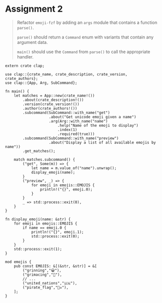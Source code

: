 # Assignment 2

> Refactor `emoji-fzf` by adding an `args` module that contains a function
> `parse()`.
>
> `parse()` should return a `Command` enum with variants that contain any
> argument data.
>
> `main()` should use the `Command` from `parse()` to call the appropriate
> handler.

```rust,ignore,editable
extern crate clap;

use clap::{crate_name, crate_description, crate_version, crate_authors};
use clap::{App, Arg, SubCommand};

fn main() {
    let matches = App::new(crate_name!())
        .about(crate_description!())
        .version(crate_version!())
        .author(crate_authors!())
        .subcommand(SubCommand::with_name("get")
                    .about("Get unicode emoji given a name")
                    .arg(Arg::with_name("name")
                        .help("Name of the emoji to display")
                        .index(1)
                        .required(true)))
        .subcommand(SubCommand::with_name("preview")
                    .about("Display a list of all available emojis by name"))
        .get_matches();

    match matches.subcommand() {
        ("get", Some(m)) => {
            let name = m.value_of("name").unwrap();
            display_emoji(name);
        }
        ("preview", _) => {
            for emoji in emojis::EMOJIS {
                println!("{}", emoji.0);
            }
        }
        _ => std::process::exit(0),
    }
}

fn display_emoji(name: &str) {
    for emoji in emojis::EMOJIS {
        if name == emoji.0 {
            println!("{}", emoji.1);
            std::process::exit(0);
        }
    }
    std::process::exit(1);
}

mod emojis {
    pub const EMOJIS: &[(&str, &str)] = &[
        ("grinning","😀"),
        ("grimacing","😬"),
        // ...
        ("united_nations","🇺🇳"),
        ("pirate_flag","🏴‍☠️"),
    ];
}
```
